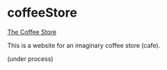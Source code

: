 # coffeeStore

[The Coffee Store](ericliclair.github.io/coffeeStore.com)

This is a website for an imaginary coffee store (cafe).

(under process)
